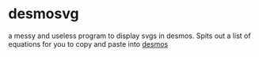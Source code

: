 # desmosvg

a messy and useless program to display svgs in desmos. Spits out a list of equations for you to copy and paste into [desmos](https://desmos.com/calculator)
